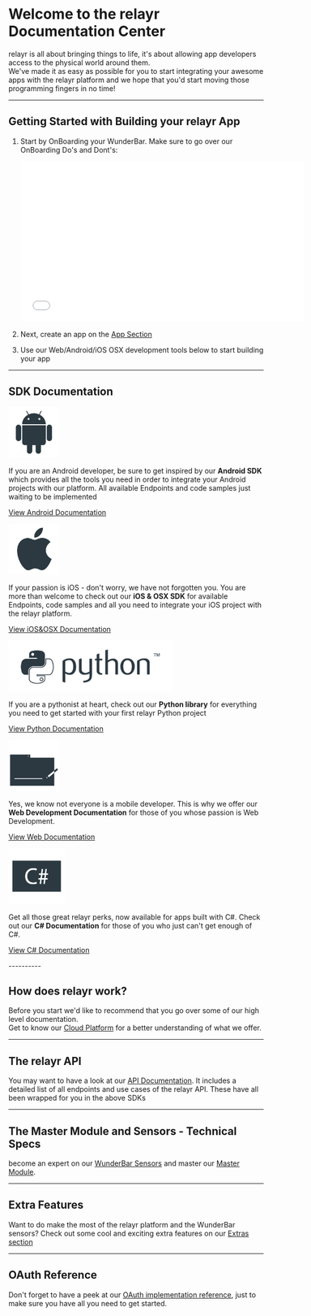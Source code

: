 # Welcome to the relayr Documentation Center 

<p> relayr is all about bringing things to life, it's about allowing app developers access to the physical world around them. 

<br />
We've made it as easy as possible for you to start integrating your awesome apps with the relayr platform and we hope that you'd start moving those programming fingers in no time! <br/></p>

----------
## Getting Started with Building your relayr App

1. Start by OnBoarding your WunderBar. Make sure to go over our OnBoarding Do's and Dont's:

	<iframe width="560" height="315" src="//www.youtube.com/embed/SDG7qpYgoZc" frameborder="0" allowfullscreen></iframe>

2. Next, create an app on the <a href="https://developer.relayr.io/dashboard/apps/myApps">App Section</a>
3. Use our Web/Android/iOS OSX development tools below to start building your app

----------

## SDK Documentation

<div class="floatBox">
<img src="assets/Android_logo.png" alt="" title="" height=100px>
<p>If you are an Android developer, be sure to get inspired by our <b> Android SDK </b> which provides all the tools you need in order to integrate your Android projects with our platform. All available Endpoints and code samples just waiting to be implemented</p> 

<a class="center" href="https://developer.relayr.io/documents/Android/Reference">View Android Documentation</a>
</div>


<div class="floatBox"> 
<img src="assets/Apple_logo.png" alt="" title="" height=100px>
<p>If your passion is iOS - don't worry, we have not forgotten you. You are more than welcome to check out our <b>iOS & OSX SDK</b> for available Endpoints, code samples and all you need to integrate your iOS project with the relayr platform.</p>

<a class="center" href="https://developer.relayr.io/documents/Apple/Reference">View iOS&OSX Documentation</a>
 </div>


<div class="floatBox">
<img src="assets/Python_logo.png" alt="" title="" height=100px> 
<p>If you are a pythonist at heart, check out our <b>Python library</b> for everything you need to get started with your first relayr Python project</p>

<a class="center" href="https://developer.relayr.io/documents/Python/Introduction">View Python Documentation</a>
</div>

<div class="floatBox">
<img src="assets/Web6e.png" alt="" title="" height=100px>
<p>Yes, we know not everyone is a mobile developer. This is why we offer our <b>Web Development Documentation</b> for those of you whose passion is Web Development.</p>

<a class="center" href="https://developer.relayr.io/documents/WebDev/Introduction">View Web Documentation</a>
</div>

<div class="floatBox">
<img src="assets/Csharp.png" alt="" title="" height=110px>
<p>Get all those great relayr perks, now available for apps built with C#. Check out our <b>C# Documentation</b> for those of you who just can't get enough of C#.</p>

<a class="center" href="https://developer.relayr.io/documents/CSharp/Reference">View C# Documentation</a>
</div>
----------


## How does relayr work?

<p>Before you start we'd like to recommend that you go over some of our high level documentation. <br/>
Get to know our <a href="https://developer.relayr.io/documents/Welcome/Platform">Cloud Platform</a> for a better understanding of what we offer.</p>

----------

## The relayr API
 
You may want to have a look at our <a href="https://developer.relayr.io/documents/relayrAPI/Introduction">API Documentation</a>. It includes a detailed list of all endpoints and use cases of the relayr API. These have all been wrapped for you in the above SDKs

----------

## The Master Module and Sensors - Technical Specs

become an expert on our <a href="https://developer.relayr.io/documents/Welcome/Sensors">WunderBar Sensors</a> and master our <a href="https://developer.relayr.io/documents/Welcome/MM">Master Module</a>. 

----------

## Extra Features

<p>Want to do make the most of the relayr platform and the WunderBar sensors? Check out some cool and exciting extra features on our <a href="https://developer.relayr.io/documents/HowTos/Introduction"> Extras section </a></p>

----------


## OAuth Reference

<p>Don't forget to have a peek at our <a href="https://developer.relayr.io/documents/Welcome/OAuthReference">OAuth implementation reference</a>, just to make sure you have all you need to get started.  </p>